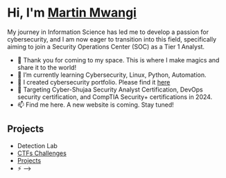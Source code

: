 # Hi, I'm <a href="https://linkedin.com/www.linkedin.com/In/martin-mwangi-njoroge" class="no-underline" >Martin Mwangi</a>

My journey in Information Science has led me to develop a passion for cybersecurity, and I am now eager to transition into this field, specifically aiming to join a Security Operations Center (SOC) as a Tier 1 Analyst.


- 👀 Thank you for coming to my space. This is where I make magics and share it to the world!
- 🌱 I’m currently learning Cybersecurity, Linux, Python, Automation.
- 💞️ I created cybersecurity portfolio. Please find it <a href="https://github.com/martin650/Cyber-Shujaa-Security-Analyst-Track" class="no-underline">here</a>
- 🎯 Targeting Cyber-Shujaa Security Analyst Certification, DevOps security certification, and CompTIA Security+ certifications in 2024.
- 📫 Find me here. A new website is coming. Stay tuned!

## Projects
- Detection Lab
- <a href='https://github.com/martin650/CTFs-Challenges'>CTFs Challenges</a>
- <a href='https://github.com/martin650/Projects'>Projects </a>
- ⚡ 
-->
